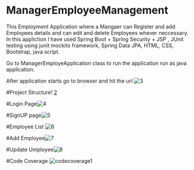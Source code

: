 # ManagerEmployeeManagement

This Employment Application where a Mangaer can Register and add Employees details and can edit and delete Employees whever neccessary.
In this appliction I have used Spring Boot + Spring Security + JSP , JUnit testing using junit mockito framework, Spring Data JPA, HTML, CSS,
Bootstrap, java script.

Go to ManagerEmployeApplication class to run the application run as java application.


After application starts go to browser and hit the url 
![3](https://user-images.githubusercontent.com/44228860/111351857-9c9c0e00-86a9-11eb-9585-f25f86fb8943.PNG)


#Project Structure!
[2](https://user-images.githubusercontent.com/44228860/111351492-3c0cd100-86a9-11eb-85d0-f39f60153246.PNG)

#Login Page![4](https://user-images.githubusercontent.com/44228860/111351956-b2a9ce80-86a9-11eb-9728-dd23fac1813d.PNG)

#SignUP page![5](https://user-images.githubusercontent.com/44228860/111352079-d53be780-86a9-11eb-83d3-6d67c653c7e0.PNG)

#Employee List
![6](https://user-images.githubusercontent.com/44228860/111352117-e08f1300-86a9-11eb-98e8-db5b2c6f78b1.PNG)

#Add Employee![7](https://user-images.githubusercontent.com/44228860/111352147-e84eb780-86a9-11eb-8dc9-c750415e9985.PNG)

#Update Umployee![8](https://user-images.githubusercontent.com/44228860/111352196-f3094c80-86a9-11eb-9527-b58451360ce2.PNG)

#Code Coverage
![codecoverage1](https://user-images.githubusercontent.com/44228860/111352315-0b796700-86aa-11eb-8c9b-11b517c19327.PNG)
